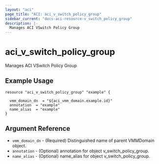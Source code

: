 ```yaml
---
layout: "aci"
page_title: "ACI: aci_v_switch_policy_group"
sidebar_current: "docs-aci-resource-v_switch_policy_group"
description: |-
  Manages ACI VSwitch Policy Group
---
```


# aci_v_switch_policy_group #
Manages ACI VSwitch Policy Group

## Example Usage ##

```hcl
resource "aci_v_switch_policy_group" "example" {

  vmm_domain_dn  = "${aci_vmm_domain.example.id}"
  annotation  = "example"
  name_alias  = "example"
}
```
## Argument Reference ##
* `vmm_domain_dn` - (Required) Distinguished name of parent VMMDomain object.
* `annotation` - (Optional) annotation for object v_switch_policy_group.
* `name_alias` - (Optional) name_alias for object v_switch_policy_group.
